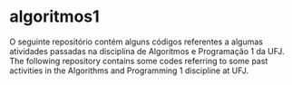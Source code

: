 # algoritmos1
O seguinte repositório contém alguns códigos referentes a algumas atividades passadas na disciplina de Algoritmos e Programação 1 da UFJ.
The following repository contains some codes referring to some past activities in the Algorithms and Programming 1 discipline at UFJ.
